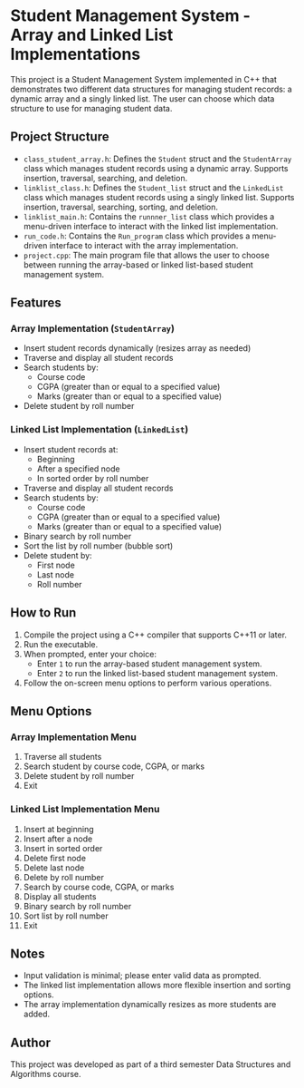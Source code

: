 # Student Management System - Array and Linked List Implementations

This project is a Student Management System implemented in C++ that demonstrates two different data structures for managing student records: a dynamic array and a singly linked list. The user can choose which data structure to use for managing student data.

## Project Structure

- `class_student_array.h`: Defines the `Student` struct and the `StudentArray` class which manages student records using a dynamic array. Supports insertion, traversal, searching, and deletion.
- `linklist_class.h`: Defines the `Student_list` struct and the `LinkedList` class which manages student records using a singly linked list. Supports insertion, traversal, searching, sorting, and deletion.
- `linklist_main.h`: Contains the `runnner_list` class which provides a menu-driven interface to interact with the linked list implementation.
- `run_code.h`: Contains the `Run_program` class which provides a menu-driven interface to interact with the array implementation.
- `project.cpp`: The main program file that allows the user to choose between running the array-based or linked list-based student management system.

## Features

### Array Implementation (`StudentArray`)

- Insert student records dynamically (resizes array as needed)
- Traverse and display all student records
- Search students by:
  - Course code
  - CGPA (greater than or equal to a specified value)
  - Marks (greater than or equal to a specified value)
- Delete student by roll number

### Linked List Implementation (`LinkedList`)

- Insert student records at:
  - Beginning
  - After a specified node
  - In sorted order by roll number
- Traverse and display all student records
- Search students by:
  - Course code
  - CGPA (greater than or equal to a specified value)
  - Marks (greater than or equal to a specified value)
- Binary search by roll number
- Sort the list by roll number (bubble sort)
- Delete student by:
  - First node
  - Last node
  - Roll number

## How to Run

1. Compile the project using a C++ compiler that supports C++11 or later.
2. Run the executable.
3. When prompted, enter your choice:
   - Enter `1` to run the array-based student management system.
   - Enter `2` to run the linked list-based student management system.
4. Follow the on-screen menu options to perform various operations.

## Menu Options

### Array Implementation Menu

1. Traverse all students
2. Search student by course code, CGPA, or marks
3. Delete student by roll number
4. Exit

### Linked List Implementation Menu

1. Insert at beginning
2. Insert after a node
3. Insert in sorted order
4. Delete first node
5. Delete last node
6. Delete by roll number
7. Search by course code, CGPA, or marks
8. Display all students
9. Binary search by roll number
10. Sort list by roll number
11. Exit

## Notes

- Input validation is minimal; please enter valid data as prompted.
- The linked list implementation allows more flexible insertion and sorting options.
- The array implementation dynamically resizes as more students are added.

## Author

This project was developed as part of a third semester Data Structures and Algorithms course.
